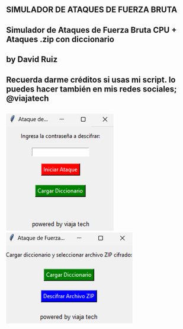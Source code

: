 SIMULADOR DE ATAQUES DE FUERZA BRUTA
--------
Simulador de Ataques de Fuerza Bruta CPU + Ataques .zip con diccionario
--------
by David Ruiz
---------
Recuerda darme créditos si usas mi script. lo puedes hacer también en mis redes sociales; @viajatech
-----------
![](https://github.com/viajatech/SimuladorFuerzaBruta/blob/main/GUI%203.1.png) ![](https://github.com/viajatech/SimuladorFuerza/blob/main/zip%20cifrado.png)
-----------

